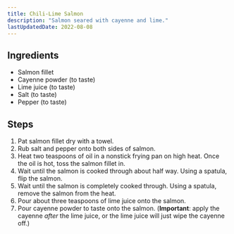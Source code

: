 ```yaml
---
title: Chili-Lime Salmon
description: "Salmon seared with cayenne and lime."
lastUpdatedDate: 2022-08-08
---
```


## Ingredients

- Salmon fillet
- Cayenne powder (to taste)
- Lime juice (to taste)
- Salt (to taste)
- Pepper (to taste)

## Steps

1. Pat salmon fillet dry with a towel.
2. Rub salt and pepper onto both sides of salmon.
3. Heat two teaspoons of oil in a nonstick frying pan on high heat. Once the oil is hot, toss the salmon fillet in.
4. Wait until the salmon is cooked through about half way. Using a spatula, flip the salmon.
5. Wait until the salmon is completely cooked through. Using a spatula, remove the salmon from the heat.
6. Pour about three teaspoons of lime juice onto the salmon.
7. Pour cayenne powder to taste onto the salmon. (**Important**: apply the cayenne _after_ the lime juice, or the lime juice will just wipe the cayenne off.)
